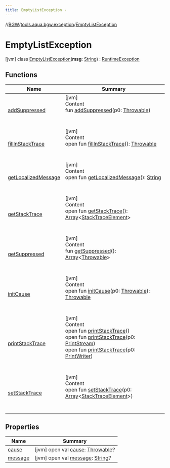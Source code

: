 ```yaml
---
title: EmptyListException -
---
```

//[BGW](../../../index.md)/[tools.aqua.bgw.exception](../index.md)/[EmptyListException](index.md)



# EmptyListException  
 [jvm] class [EmptyListException](index.md)(**msg**: [String](https://kotlinlang.org/api/latest/jvm/stdlib/kotlin/-string/index.html)) : [RuntimeException](https://docs.oracle.com/javase/8/docs/api/java/lang/RuntimeException.html)   


## Functions  
  
|  Name |  Summary | 
|---|---|
| <a name="kotlin/Throwable/addSuppressed/#kotlin.Throwable/PointingToDeclaration/"></a>[addSuppressed](../-empty-stack-exception/index.md#282858770%2FFunctions%2F-302347323)| <a name="kotlin/Throwable/addSuppressed/#kotlin.Throwable/PointingToDeclaration/"></a>[jvm]  <br>Content  <br>fun [addSuppressed](../-empty-stack-exception/index.md#282858770%2FFunctions%2F-302347323)(p0: [Throwable](https://kotlinlang.org/api/latest/jvm/stdlib/kotlin/-throwable/index.html))  <br><br><br>|
| <a name="kotlin/Throwable/fillInStackTrace/#/PointingToDeclaration/"></a>[fillInStackTrace](../-empty-stack-exception/index.md#-1102069925%2FFunctions%2F-302347323)| <a name="kotlin/Throwable/fillInStackTrace/#/PointingToDeclaration/"></a>[jvm]  <br>Content  <br>open fun [fillInStackTrace](../-empty-stack-exception/index.md#-1102069925%2FFunctions%2F-302347323)(): [Throwable](https://kotlinlang.org/api/latest/jvm/stdlib/kotlin/-throwable/index.html)  <br><br><br>|
| <a name="kotlin/Throwable/getLocalizedMessage/#/PointingToDeclaration/"></a>[getLocalizedMessage](../-empty-stack-exception/index.md#1043865560%2FFunctions%2F-302347323)| <a name="kotlin/Throwable/getLocalizedMessage/#/PointingToDeclaration/"></a>[jvm]  <br>Content  <br>open fun [getLocalizedMessage](../-empty-stack-exception/index.md#1043865560%2FFunctions%2F-302347323)(): [String](https://kotlinlang.org/api/latest/jvm/stdlib/kotlin/-string/index.html)  <br><br><br>|
| <a name="kotlin/Throwable/getStackTrace/#/PointingToDeclaration/"></a>[getStackTrace](../-empty-stack-exception/index.md#2050903719%2FFunctions%2F-302347323)| <a name="kotlin/Throwable/getStackTrace/#/PointingToDeclaration/"></a>[jvm]  <br>Content  <br>open fun [getStackTrace](../-empty-stack-exception/index.md#2050903719%2FFunctions%2F-302347323)(): [Array](https://kotlinlang.org/api/latest/jvm/stdlib/kotlin/-array/index.html)<[StackTraceElement](https://docs.oracle.com/javase/8/docs/api/java/lang/StackTraceElement.html)>  <br><br><br>|
| <a name="kotlin/Throwable/getSuppressed/#/PointingToDeclaration/"></a>[getSuppressed](../-empty-stack-exception/index.md#672492560%2FFunctions%2F-302347323)| <a name="kotlin/Throwable/getSuppressed/#/PointingToDeclaration/"></a>[jvm]  <br>Content  <br>fun [getSuppressed](../-empty-stack-exception/index.md#672492560%2FFunctions%2F-302347323)(): [Array](https://kotlinlang.org/api/latest/jvm/stdlib/kotlin/-array/index.html)<[Throwable](https://kotlinlang.org/api/latest/jvm/stdlib/kotlin/-throwable/index.html)>  <br><br><br>|
| <a name="kotlin/Throwable/initCause/#kotlin.Throwable/PointingToDeclaration/"></a>[initCause](../-empty-stack-exception/index.md#-418225042%2FFunctions%2F-302347323)| <a name="kotlin/Throwable/initCause/#kotlin.Throwable/PointingToDeclaration/"></a>[jvm]  <br>Content  <br>open fun [initCause](../-empty-stack-exception/index.md#-418225042%2FFunctions%2F-302347323)(p0: [Throwable](https://kotlinlang.org/api/latest/jvm/stdlib/kotlin/-throwable/index.html)): [Throwable](https://kotlinlang.org/api/latest/jvm/stdlib/kotlin/-throwable/index.html)  <br><br><br>|
| <a name="kotlin/Throwable/printStackTrace/#/PointingToDeclaration/"></a>[printStackTrace](../-empty-stack-exception/index.md#-1769529168%2FFunctions%2F-302347323)| <a name="kotlin/Throwable/printStackTrace/#/PointingToDeclaration/"></a>[jvm]  <br>Content  <br>open fun [printStackTrace](../-empty-stack-exception/index.md#-1769529168%2FFunctions%2F-302347323)()  <br>open fun [printStackTrace](../-empty-stack-exception/index.md#1841853697%2FFunctions%2F-302347323)(p0: [PrintStream](https://docs.oracle.com/javase/8/docs/api/java/io/PrintStream.html))  <br>open fun [printStackTrace](../-empty-stack-exception/index.md#1175535278%2FFunctions%2F-302347323)(p0: [PrintWriter](https://docs.oracle.com/javase/8/docs/api/java/io/PrintWriter.html))  <br><br><br>|
| <a name="kotlin/Throwable/setStackTrace/#kotlin.Array[java.lang.StackTraceElement]/PointingToDeclaration/"></a>[setStackTrace](../-empty-stack-exception/index.md#2135801318%2FFunctions%2F-302347323)| <a name="kotlin/Throwable/setStackTrace/#kotlin.Array[java.lang.StackTraceElement]/PointingToDeclaration/"></a>[jvm]  <br>Content  <br>open fun [setStackTrace](../-empty-stack-exception/index.md#2135801318%2FFunctions%2F-302347323)(p0: [Array](https://kotlinlang.org/api/latest/jvm/stdlib/kotlin/-array/index.html)<[StackTraceElement](https://docs.oracle.com/javase/8/docs/api/java/lang/StackTraceElement.html)>)  <br><br><br>|


## Properties  
  
|  Name |  Summary | 
|---|---|
| <a name="tools.aqua.bgw.exception/EmptyListException/cause/#/PointingToDeclaration/"></a>[cause](index.md#1004028388%2FProperties%2F-302347323)| <a name="tools.aqua.bgw.exception/EmptyListException/cause/#/PointingToDeclaration/"></a> [jvm] open val [cause](index.md#1004028388%2FProperties%2F-302347323): [Throwable](https://kotlinlang.org/api/latest/jvm/stdlib/kotlin/-throwable/index.html)?   <br>|
| <a name="tools.aqua.bgw.exception/EmptyListException/message/#/PointingToDeclaration/"></a>[message](index.md#1768753158%2FProperties%2F-302347323)| <a name="tools.aqua.bgw.exception/EmptyListException/message/#/PointingToDeclaration/"></a> [jvm] open val [message](index.md#1768753158%2FProperties%2F-302347323): [String](https://kotlinlang.org/api/latest/jvm/stdlib/kotlin/-string/index.html)?   <br>|

